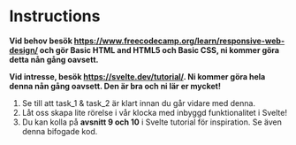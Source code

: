 # Instructions

**Vid behov besök <https://www.freecodecamp.org/learn/responsive-web-design/> och gör Basic HTML and HTML5 och Basic CSS, ni kommer göra detta nån gång oavsett.**

**Vid intresse, besök <https://svelte.dev/tutorial/>. Ni kommer göra hela denna nån gång oavsett. Den är bra och ni lär er mycket!**

1. Se till att task_1 & task_2 är klart innan du går vidare med denna.
2. Låt oss skapa lite rörelse i vår klocka med inbyggd funktionalitet i Svelte!
3. Du kan kolla på **avsnitt 9 och 10** i Svelte tutorial för inspiration. Se även denna bifogade kod.